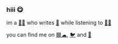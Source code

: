 ### hiii 😋

im a [🐐🐉](https://nasso.dev/) who writes [🦀](https://www.rust-lang.org/) while listening to [🐀👑](https://mustdie.komi.io/)

you can find me on [🟦☁](https://bsky.app/profile/nasso.dev), [🐦](https://twitter.com/nasso4991) and [🐘](https://hachyderm.io/@nasso)
